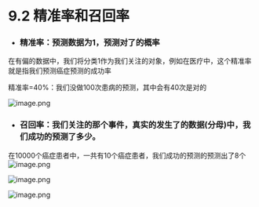 # 9.2 精准率和召回率

- ### 精准率：预测数据为1，预测对了的概率

在有偏的数据中，我们将分类1作为我们关注的对象，例如在医疗中，这个精准率就是指我们预测癌症预测的成功率

精准率=40%：我们没做100次患病的预测，其中会有40次是对的

![image.png](https://upload-images.jianshu.io/upload_images/7220971-53408f4b28b46848.png?imageMogr2/auto-orient/strip%7CimageView2/2/w/1240)

- ### 召回率：我们关注的那个事件，真实的发生了的数据(分母)中，我们成功的预测了多少。

在10000个癌症患者中，一共有10个癌症患者，我们成功的预测的预测出了8个
![image.png](https://upload-images.jianshu.io/upload_images/7220971-4b2c55a147364651.png?imageMogr2/auto-orient/strip%7CimageView2/2/w/1240)


![image.png](https://upload-images.jianshu.io/upload_images/7220971-c45d9eec5508eb95.png?imageMogr2/auto-orient/strip%7CimageView2/2/w/1240)


![image.png](https://upload-images.jianshu.io/upload_images/7220971-ed4c21bc9c2af714.png?imageMogr2/auto-orient/strip%7CimageView2/2/w/1240)

